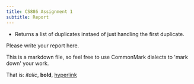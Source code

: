```yaml
---
title: CS886 Assignment 1
subtitle: Report
---
```


- Returns a list of duplicates instaed of just handling the first duplicate.

Please write your report here.

This is a markdown file, so feel free to use CommonMark dialects to 'mark down' your work.

That is: *italic*, **bold**, [hyperlink](#)


<!-- EOF -->
